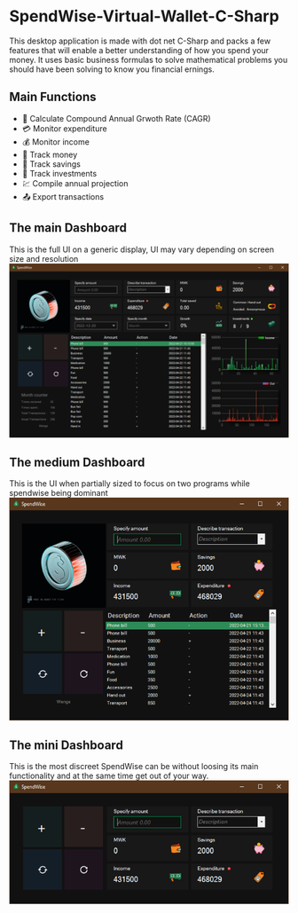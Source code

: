 # SpendWise-Virtual-Wallet-C-Sharp
This desktop application is made with dot net C-Sharp and packs a few features that will enable a better understanding of how you spend your money.
It uses basic business formulas to solve mathematical problems you should have been solving to know you financial ernings.

## Main Functions
- 🌱 Calculate Compound Annual Grwoth Rate (CAGR)
- 💳 Monitor expenditure 
- 💰 Monitor income
- 💸 Track money
- 🐖 Track savings
- 🥅 Track investments
- 💹 Compile annual projection 
- 📤 Export transactions 

## The main Dashboard 
This is the full UI on a generic display, UI may vary depending on screen size and resolution 
![This is an image](https://github.com/V014/SpendWise/blob/master/SpendWise-Max.png)

## The medium Dashboard 
This is the UI when partially sized to focus on two programs while spendwise being dominant
![This is an image](https://github.com/V014/SpendWise/blob/master/SpendWise-Mid.png)

## The mini Dashboard 
This is the most discreet SpendWise can be without loosing its main functionality and at the same time get out of your way. 
![This is an image](https://github.com/V014/SpendWise/blob/master/SpendWise-Mini.png)

